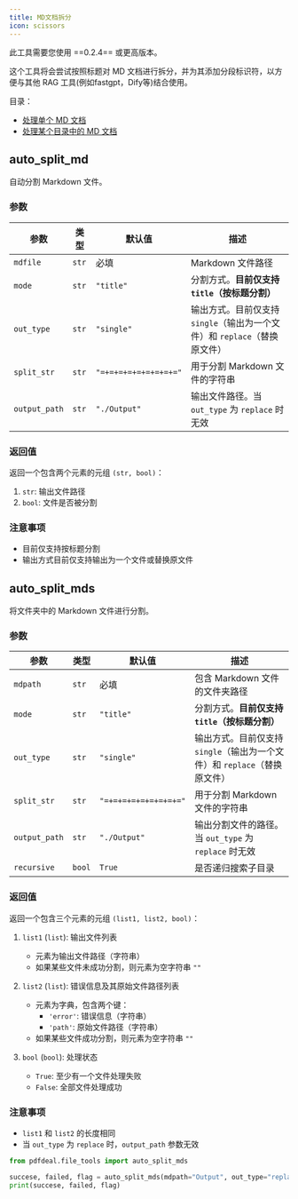```yaml
---
title: MD文档拆分
icon: scissors
---
```


此工具需要您使用 ==0.2.4== 或更高版本。

这个工具将会尝试按照标题对 MD 文档进行拆分，并为其添加分段标识符，以方便与其他 RAG 工具(例如fastgpt，Dify等)结合使用。

目录：

- [处理单个 MD 文档](#auto-split-md)
- [处理某个目录中的 MD 文档](#auto-split-mds)

## auto_split_md

自动分割 Markdown 文件。

### 参数

| 参数          | 类型  | 默认值                | 描述                                                                      |
| ------------- | ----- | --------------------- | ------------------------------------------------------------------------- |
| `mdfile`      | `str` | 必填                  | Markdown 文件路径                                                         |
| `mode`        | `str` | `"title"`             | 分割方式。**目前仅支持 `title`（按标题分割）**                            |
| `out_type`    | `str` | `"single"`            | 输出方式。目前仅支持 `single`（输出为一个文件）和 `replace`（替换原文件） |
| `split_str`   | `str` | `"=+=+=+=+=+=+=+=+="` | 用于分割 Markdown 文件的字符串                                            |
| `output_path` | `str` | `"./Output"`          | 输出文件路径。当 `out_type` 为 `replace` 时无效                           |

### 返回值

返回一个包含两个元素的元组 `(str, bool)`：

1. `str`: 输出文件路径
2. `bool`: 文件是否被分割

### 注意事项

- 目前仅支持按标题分割
- 输出方式目前仅支持输出为一个文件或替换原文件

## auto_split_mds

将文件夹中的 Markdown 文件进行分割。

### 参数

| 参数          | 类型   | 默认值                | 描述                                                                      |
| ------------- | ------ | --------------------- | ------------------------------------------------------------------------- |
| `mdpath`      | `str`  | 必填                  | 包含 Markdown 文件的文件夹路径                                            |
| `mode`        | `str`  | `"title"`             | 分割方式。**目前仅支持 `title`（按标题分割）**                            |
| `out_type`    | `str`  | `"single"`            | 输出方式。目前仅支持 `single`（输出为一个文件）和 `replace`（替换原文件） |
| `split_str`   | `str`  | `"=+=+=+=+=+=+=+=+="` | 用于分割 Markdown 文件的字符串                                            |
| `output_path` | `str`  | `"./Output"`          | 输出分割文件的路径。当 `out_type` 为 `replace` 时无效                     |
| `recursive`   | `bool` | `True`                | 是否递归搜索子目录                                                        |

### 返回值

返回一个包含三个元素的元组 `(list1, list2, bool)`：

1. `list1` (`list`): 输出文件列表

   - 元素为输出文件路径（字符串）
   - 如果某些文件未成功分割，则元素为空字符串 `""`

2. `list2` (`list`): 错误信息及其原始文件路径列表

   - 元素为字典，包含两个键：
     - `'error'`: 错误信息（字符串）
     - `'path'`: 原始文件路径（字符串）
   - 如果某些文件成功分割，则元素为空字符串 `""`

3. `bool` (`bool`): 处理状态
   - `True`: 至少有一个文件处理失败
   - `False`: 全部文件处理成功

### 注意事项

- `list1` 和 `list2` 的长度相同
- 当 `out_type` 为 `replace` 时，`output_path` 参数无效

```python
from pdfdeal.file_tools import auto_split_mds

succese, failed, flag = auto_split_mds(mdpath="Output", out_type="replace")
print(succese, failed, flag)
```
